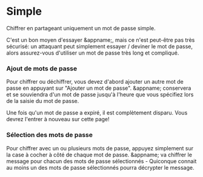 <a name="simple"><br/></a>
# Simple
Chiffrer en partageant uniquement un mot de passe simple.

C'est un bon moyen d'essayer &appname;, mais ce n'est peut-être pas très sécurisé: un attaquant peut simplement essayer / deviner le mot de passe, alors assurez-vous d'utiliser un mot de passe très long et compliqué.

### Ajout de mots de passe
Pour chiffrer ou déchiffrer, vous devez d'abord ajouter un autre mot de passe en appuyant sur "Ajouter un mot de passe". &appname; conservera et se souviendra d'un mot de passe jusqu'à l'heure que vous spécifiez lors de la saisie du mot de passe.

Une fois qu'un mot de passe a expiré, il est complètement disparu. Vous devrez l'entrer à nouveau sur cette page!

### Sélection des mots de passe
Pour chiffrer avec un ou plusieurs mots de passe, appuyez simplement sur la case à cocher à côté de chaque mot de passe. &appname; va chiffrer le message pour chacun des mots de passe sélectionnés - Quiconque connait au moins un des mots de passe sélectionnés pourra décrypter le message.
